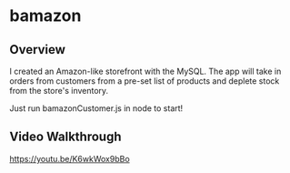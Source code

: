 # bamazon

## Overview

I created an Amazon-like storefront with the MySQL. The app will take in orders from customers from a pre-set list of products and deplete stock from the store's inventory.

Just run bamazonCustomer.js in node to start!

## Video Walkthrough
https://youtu.be/K6wkWox9bBo